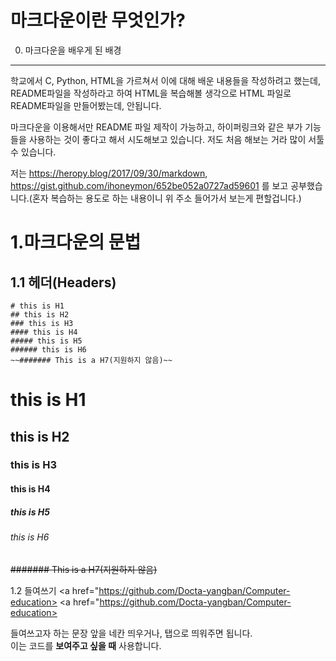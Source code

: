 마크다운이란 무엇인가?
======================
0. 마크다운을 배우게 된 배경
----------------------------
학교에서 C, Python, HTML을 가르쳐서 이에 대해 배운 내용들을 작성하려고 했는데, README파일을 작성하라고 하여 HTML을 복습해볼 생각으로 HTML 파일로 README파일을 만들어봤는데, 안됩니다.

마크다운을 이용해서만 README 파일 제작이 가능하고, 하이퍼링크와 같은 부가 기능들을 사용하는 것이 좋다고 해서 시도해보고 있습니다.
저도 처음 해보는 거라 많이 서툴 수 있습니다.

저는 <https://heropy.blog/2017/09/30/markdown>, <https://gist.github.com/ihoneymon/652be052a0727ad59601> 를 보고 공부했습니다.(혼자 복습하는 용도로 하는 내용이니 위 주소 들어가서 보는게 편할겁니다.)

# 1.마크다운의 문법
## 1.1 헤더(Headers)

    # this is H1
    ## this is H2
    ### this is H3
    #### this is H4
    ##### this is H5
    ###### this is H6
    ~~####### This is a H7(지원하지 않음)~~

# this is H1
## this is H2
### this is H3
#### this is H4
##### this is H5
###### this is H6
~~####### This is a H7(지원하지 않음)~~

1.2 들여쓰기
    <a href="https://github.com/Docta-yangban/Computer-education>
<a href="https://github.com/Docta-yangban/Computer-education>

들여쓰고자 하는 문장 앞을 네칸 띄우거나, 탭으로 띄워주면 됩니다.   
이는 코드를 **보여주고 싶을 때** 사용합니다.
